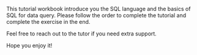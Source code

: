 This tutorial workbook introduce you the SQL language and the basics of SQL for data query.
Please follow the order to complete the tutorial and complete the exercise in the end.

Feel free to reach out to the tutor if you need extra support.

Hope you enjoy it!
